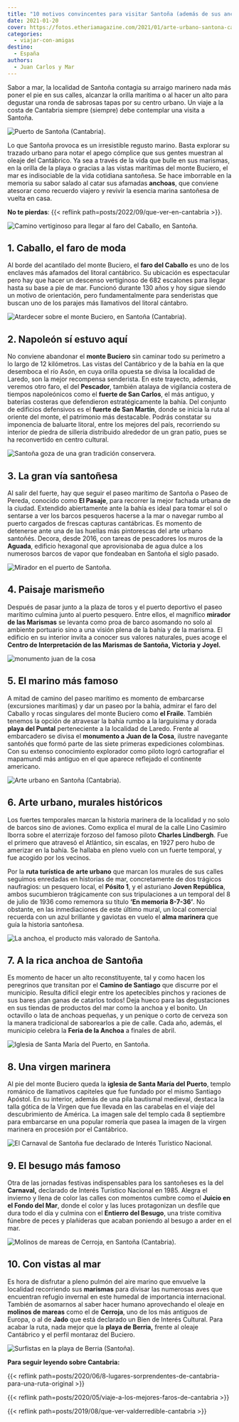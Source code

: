 ```yaml
---
title: "10 motivos convincentes para visitar Santoña (además de sus anchoas)"
date: 2021-01-20
cover: https://fotos.etheriamagazine.com/2021/01/arte-urbano-santona-cantabria.jpg
categories: 
  - viajar-con-amigas
destino: 
  - España
authors: 
  - Juan Carlos y Mar
---
```


Sabor a mar, la localidad de Santoña contagia su arraigo marinero nada más poner el pie 
en sus calles, alcanzar la orilla marítima o al hacer un alto para degustar una ronda de 
sabrosas tapas por su centro urbano. Un viaje a la costa de Cantabria siempre (siempre) 
debe contemplar una visita a Santoña. 

![Puerto de Santoña (Cantabria).](https://fotos.etheriamagazine.com/2021/01/pesca-en-santona.jpg "Puerto de Santoña (Cantabria).")

Lo que Santoña provoca es un irresistible regusto marino. Basta explorar su trazado 
urbano para notar el apego cómplice que sus gentes muestran al oleaje del Cantábrico. Ya 
sea a través de la vida que bulle en sus marismas, en la orilla de la playa o gracias a 
las vistas marítimas del monte Buciero, el mar es indisociable de la vida cotidiana 
santoñesa. Se hace imborrable en la memoria su sabor salado al catar sus afamadas 
**anchoas**, que conviene atesorar como recuerdo viajero y revivir la esencia marina 
santoñesa de vuelta en casa. 

**No te pierdas**: {{< reflink path=posts/2022/09/que-ver-en-cantabria >}}. 

![Camino vertiginoso para llegar al faro del Caballo, en Santoña.](https://fotos.etheriamagazine.com/2021/01/faro-el-pescador-santona-cantabria.jpg "Camino vertiginoso para llegar al faro del Caballo, en Santoña.")

## 1\. Caballo, el faro de moda

Al borde del acantilado del monte Buciero, el **faro del Caballo** es uno de los 
enclaves más afamados del litoral cantábrico. Su ubicación es espectacular pero hay que 
hacer un descenso vertiginoso de 682 escalones para llegar hasta su base a pie de mar. 
Funcionó durante 130 años y hoy sigue siendo un motivo de orientación, pero 
fundamentalmente para senderistas que buscan uno de los parajes más llamativos del 
litoral cántabro. 

![Atardecer sobre el monte Buciero, en Santoña (Cantabria).](https://fotos.etheriamagazine.com/2021/01/santona-atardecer-monte-buciero.jpg "Atardecer sobre el monte Buciero, en Santoña (Cantabria).")

## 2\. Napoleón sí estuvo aquí

No conviene abandonar el **monte Buciero** sin caminar todo su perímetro a lo largo de 
12 kilómetros. Las vistas del Cantábrico y de la bahía en la que desemboca el río Asón, 
en cuya orilla opuesta se divisa la localidad de Laredo, son la mejor recompensa 
senderista. En este trayecto, además, veremos otro faro, el del **Pescador**, también 
atalaya de vigilancia costera de tiempos napoleónicos como el **fuerte de San Carlos**, 
el más antiguo, y baterías costeras que defendieron estratégicamente la bahía. Del 
conjunto de edificios defensivos es el **fuerte de San Martín**, donde se inicia la ruta 
al oriente del monte, el patrimonio más destacable. Podrás constatar su imponencia de 
baluarte litoral, entre los mejores del país, recorriendo su interior de piedra de 
sillería distribuido alrededor de un gran patio, pues se ha reconvertido en centro 
cultural. 

![Santoña goza de una gran tradición conservera.](https://fotos.etheriamagazine.com/2021/01/conservas-santona.jpg "Santoña goza de una gran tradición conservera.")

## 3\. La gran vía santoñesa

Al salir del fuerte, hay que seguir el paseo marítimo de Santoña o Paseo de Pereda, 
conocido como **El Pasaje**, para recorrer la mejor fachada urbana de la ciudad. 
Extendido abiertamente ante la bahía es ideal para tomar el sol o sentarse a ver los 
barcos pesqueros hacerse a la mar o navegar rumbo al puerto cargados de frescas capturas 
cantábricas. Es momento de detenerse ante una de las huellas más pintorescas del arte 
urbano santoñés. Decora, desde 2016, con tareas de pescadores los muros de la 
**Aguada**, edificio hexagonal que aprovisionaba de agua dulce a los numerosos barcos de 
vapor que fondeaban en Santoña el siglo pasado. 

![Mirador en el puerto de Santoña.](https://fotos.etheriamagazine.com/2021/01/mirador-santona.jpg "Mirador en el puerto de Santoña.")

## 4\. Paisaje marismeño

Después de pasar junto a la plaza de toros y el puerto deportivo el paseo marítimo 
culmina junto al puerto pesquero. Entre ellos, el magnífico **mirador de las Marismas** 
se levanta como proa de barco asomando no solo al ambiente portuario sino a una visión 
plena de la bahía y de la marisma. El edificio en su interior invita a conocer sus 
valores naturales, pues acoge el **Centro de Interpretación de las Marismas de Santoña, 
Victoria y Joyel.** 

![monumento juan de la cosa](https://fotos.etheriamagazine.com/2021/01/marino-san-juan-de-la-cosa-santona.jpg "Monumento al marino Juan de la Cosa.")

## 5\. El marino más famoso

A mitad de camino del paseo marítimo es momento de embarcarse (excursiones marítimas) y 
dar un paseo por la bahía, admirar el faro del Caballo y rocas singulares del monte 
Buciero como **el Fraile**. También tenemos la opción de atravesar la bahía rumbo a la 
larguísima y dorada **playa del Puntal** perteneciente a la localidad de Laredo. Frente 
al embarcadero se divisa el **monumento a** **Juan de la Cosa**, ilustre navegante 
santoñés que formó parte de las siete primeras expediciones colombinas. Con su extenso 
conocimiento explorador como piloto logró cartografiar el mapamundi más antiguo en el 
que aparece reflejado el continente americano. 

![Arte urbano en Santoña (Cantabria).](https://fotos.etheriamagazine.com/2021/01/arte-urbano-santona-cantabria.jpg "Arte urbano en Santoña (Cantabria).")

## 6\. Arte urbano, murales históricos

Los fuertes temporales marcan la historia marinera de la localidad y no solo de barcos 
sino de aviones. Como explica el mural de la calle Lino Casimiro Iborra sobre el 
aterrizaje forzoso del famoso piloto **Charles Lindbergh**. Fue el primero que atravesó 
el Atlántico, sin escalas, en 1927 pero hubo de amerizar en la bahía. Se hallaba en 
pleno vuelo con un fuerte temporal, y fue acogido por los vecinos. 

Por la **ruta turística de** **arte urbano** que marcan los murales de sus calles 
seguimos enredadas en historias de mar, concretamente de dos trágicos naufragios: un 
pesquero local, el **Pósito 1**, y el asturiano **Joven República**, ambos sucumbieron 
trágicamente con sus tripulaciones a un temporal del 8 de julio de 1936 como rememora su 
título **‘En memoria 8-7-36’**. No obstante, en las inmediaciones de este último mural, 
un local comercial recuerda con un azul brillante y gaviotas en vuelo el **alma 
marinera** que guía la historia santoñesa. 

![La anchoa, el producto más valorado de Santoña.](https://fotos.etheriamagazine.com/2021/01/anchoa-artesanal-santona-cantabria.jpg "La anchoa, el producto más valorado de Santoña.")

## 7\. A la rica anchoa de Santoña

Es momento de hacer un alto reconstituyente, tal y como hacen los peregrinos que 
transitan por el **Camino de Santiago** que discurre por el municipio. Resulta difícil 
elegir entre los apetecibles pinchos y raciones de sus bares ¡dan ganas de catarlos 
todos! Deja hueco para las degustaciones en sus tiendas de productos del mar como la 
anchoa y el bonito. Un octavillo o lata de anchoas pequeñas, y un penique o corto de 
cerveza son la manera tradicional de saborearlos a pie de calle. Cada año, además, el 
municipio celebra la **Feria de la Anchoa** a finales de abril. 

![Iglesia de Santa María del Puerto, en Santoña.](https://fotos.etheriamagazine.com/2021/01/santuario-virgen-puerto-santona.jpg "Iglesia de Santa María del Puerto, en Santoña.")

## 8\. Una virgen marinera

Al pie del monte Buciero queda la **iglesia de Santa María del Puerto**, templo románico 
de llamativos capiteles que fue fundado por el mismo Santiago Apóstol. En su interior, 
además de una pila bautismal medieval, destaca la talla gótica de la Virgen que fue 
llevada en las carabelas en el viaje del descubrimiento de América. La imagen sale del 
templo cada 8 septiembre para embarcarse en una popular romería que pasea la imagen de 
la virgen marinera en procesión por el Cantábrico. 

![El Carnaval de Santoña fue declarado de Interés Turístico Nacional.](https://fotos.etheriamagazine.com/2021/01/besugo-carnaval-santona.jpg "El Carnaval de Santoña fue declarado de Interés Turístico Nacional.")

## 9\. El besugo más famoso

Otra de las jornadas festivas indispensables para los santoñeses es la del **Carnaval,** 
declarado de Interés Turístico Nacional en 1985. Alegra el invierno y llena de color las 
calles con momentos cumbre como el **Juicio en el Fondo del Mar**, donde el color y las 
luces protagonizan un desfile que dura todo el día y culmina con el **Entierro del 
Besugo**, una triste comitiva fúnebre de peces y plañideras que acaban poniendo al 
besugo a arder en el mar. 

![Molinos de mareas de Cerroja, en Santoña (Cantabria).](https://fotos.etheriamagazine.com/2021/01/molino-cerroja-marismas-santona.jpg "Molinos de mareas de Cerroja, en Santoña (Cantabria).")

## 10\. Con vistas al mar

Es hora de disfrutar a pleno pulmón del aire marino que envuelve la localidad 
recorriendo sus **marismas** para divisar las numerosas aves que encuentran refugio 
invernal en este humedal de importancia internacional. También de asomarnos al saber 
hacer humano aprovechando el oleaje en **molinos de mareas** como el de **Cerroja**, uno 
de los más antiguos de Europa, o al de **Jado** que está declarado un Bien de Interés 
Cultural. Para acabar la ruta, nada mejor que la **playa de Berria,** frente al oleaje 
Cantábrico y el perfil montaraz del Buciero. 

![Surfistas en la playa de Berria (Santoña).](https://fotos.etheriamagazine.com/2021/01/playa-berria-santona-surf-cantabria.jpg "Surfistas en la playa de Berria (Santoña).")

**Para seguir leyendo sobre Cantabria:** 

{{< reflink 
path=posts/2020/06/8-lugares-sorprendentes-de-cantabria-para-una-ruta-original >}} 

{{< reflink path=posts/2020/05/viaje-a-los-mejores-faros-de-cantabria >}} 

{{< reflink path=posts/2019/08/que-ver-valderredible-cantabria >}}
